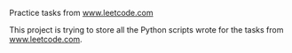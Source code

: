 Practice tasks from www.leetcode.com

This project is trying to store all the Python scripts wrote for the tasks from www.leetcode.com.